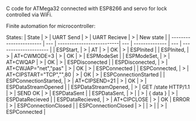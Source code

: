 C code for ATMega32 connected with ESP8266 and servo for lock controlled via WiFi.

Finite automation for microcontroller:

States:
| State                   | >   | UART Send                 | >   | UART Recieve   | >   | New state             |
| ----------------------- | --- | --------------------------| --- | -------------- | --- | --------------------- |
| ESPStart,               | >   | AT                        | >   | OK             | >   | ESPInited             |
| ESPInited,              | >   | AT+CWMODE=3               | >   | OK             | >   | ESPModeSet            |
| ESPModeSet,             | >   | AT+CWQAP                  | >   | OK             | >   | ESPDisconected        |
| ESPDisconected,         | >   | AT+CWJAP="net","pas"      | >   | OK             | >   | ESPConnected          |
| ESPConnected,           | >   | AT+CIPSTART="TCP","",80   | >   | OK             | >   | ESPConnectionStarted  |
| ESPConnectionStarted,   | >   | AT+CIPSEND=21             | >   | OK             | >   | ESPDataStreamOpened   |
| ESPDataStreamOpened,    | >   | GET /state HTTP/1.1       | >   | SEND OK        | >   | ESPDataSent           |
| ESPDataSent,            | >   |                           | >   | { data }       | >   | ESPDataRecieved       |
| ESPDataRecieved,        | >   | AT+CIPCLOSE               | >   | OK | ERROR     | >   | ESPConnectionClosed   | 
| ESPConnectionClosed     | >   |                           | >   |                | >   | ESPConnected          |